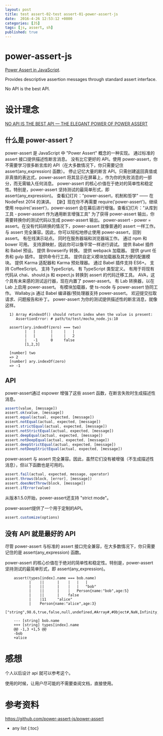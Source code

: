```yaml
---
layout: post
title: test assert-02-test assert-01-power-assert-js
date:  2016-4-26 12:53:12 +0800
categories: [JS]
tags: [js, assert, sh]
published: true
---
```


# power-assert-js

[Power Assert in JavaScript](https://github.com/power-assert-js). 

Provides descriptive assertion messages through standard assert interface. 

No API is the best API.

# 设计理念

[NO API IS THE BEST API — THE ELEGANT POWER OF POWER ASSERT](https://intoli.com/blog/power-assert/)

## 什么是 power-assert？

power-assert 是 JavaScript 中 "Power Assert" 概念的一种实现。
通过标准的 assert 接口提供描述性断言消息。
没有比它更好的 API。使用 power-assert，你不需要学习很多断言库的 API（在大多数情况下，你只需要记住 assert(any_expression) 函数）。
停止记忆大量的断言 API。只需创建返回真值或非真值的表达式，power-assert 将其显示在屏幕上，作为你的失败消息的一部分，而无需输入任何消息。
power-assert 的核心价值在于绝对的简单性和稳定性。特别是，power-assert 坚持测试的最简单形式，即 assert(any_expression)。
查看幻灯片："power-assert，机制和哲学" —— 在 NodeFest 2014 的演讲。
【新】现在你不再需要 require('power-assert')。继续使用 require('assert')，power-assert 会在幕后进行增强。查看幻灯片："从库到工具 - power-assert 作为通用断言增强工具"
为了获得 power-assert 输出，你需要转换你的测试代码以生成 power-assert 输出。
power-assert - power = assert。在没有代码转换的情况下，power-assert 就像普通的 assert 一样工作。
与 assert 完全兼容。因此，你可以轻松地停止使用 power-assert，回到 assert。
有在线演示站点。
同时在服务器端和浏览器端工作。
通过 npm 和 bower 可用。
支持源映射，因此你可以像平常一样进行调试。
提供 Babel 插件和 Babel 预设。
提供 Browserify 转换。
提供 webpack 加载器。
提供 grunt 任务和 gulp 插件。
提供命令行工具。
提供自定义模块加载器及其方便的配置模块。
提供 Karma 适配器和 Karma 预处理器。
通过 Babel 插件支持 ES6+。
支持 CoffeeScript。
支持 TypeScript。
有 TypeScript 类型定义。
有用于将现有代码从 chai、should.js 和 expect.js 转换到 assert 的代码迁移工具。
AVA，这个具有未来感的测试运行器，现在内置了 power-assert。
有 Lab 转换器，以在 Lab 上启用 power-assert。
有模块加载器，使 ts-node 与 power-assert 协同工作。
Wallaby.js 通过 Babel 编译器/预处理器支持 power-assert。
欢迎提交拉取请求、问题报告和补丁。
power-assert 为你的测试提供描述性的断言消息，就像这样。

```
  1) Array #indexOf() should return index when the value is present:
     AssertionError: # path/to/test/mocha_node.js:10

  assert(ary.indexOf(zero) === two)
         |   |       |     |   |
         |   |       |     |   2
         |   -1      0     false
         [1,2,3]

  [number] two
  => 2
  [number] ary.indexOf(zero)
  => -1
```

## API

power-assert通过 espower 增强了这些 assert 函数，在断言失败时生成描述性消息。

```javascript
assert(value, [message])
assert.ok(value, [message])
assert.equal(actual, expected, [message])
assert.notEqual(actual, expected, [message])
assert.strictEqual(actual, expected, [message])
assert.notStrictEqual(actual, expected, [message])
assert.deepEqual(actual, expected, [message])
assert.notDeepEqual(actual, expected, [message])
assert.deepStrictEqual(actual, expected, [message])
assert.notDeepStrictEqual(actual, expected, [message])
```

power-assert 与 assert 完全兼容。因此，虽然它们没有被增强（不生成描述性消息），但以下函数也是可用的。

```javascript
assert.fail(actual, expected, message, operator)
assert.throws(block, [error], [message])
assert.doesNotThrow(block, [message])
assert.ifError(value)
```

从版本1.5.0开始，power-assert还支持 "strict mode"。

power-assert提供了一个用于定制的API。

```javascript
assert.customize(options)
```

## 没有 API 就是最好的 API

尽管 power-assert 与标准的 assert 接口完全兼容，在大多数情况下，你只需要记住的是 assert(any_expression) 函数。

power-assert 的核心价值在于绝对的简单性和稳定性。特别是，power-assert 坚持测试的最简单形式，即 assert(any_expression)。

```
    assert(types[index].name === bob.name)
           |    ||      |    |   |   |
           |    ||      |    |   |   "bob"
           |    ||      |    |   Person{name:"bob",age:5}
           |    ||      |    false
           |    |11     "alice"
           |    Person{name:"alice",age:3}
           ["string",98.6,true,false,null,undefined,#Array#,#Object#,NaN,Infinity,/^not/,#Person#]
  
    --- [string] bob.name
    +++ [string] types[index].name
    @@ -1,3 +1,5 @@
    -bob
    +alice
```

# 感想

个人以后设计 api 就可以参考这个。

使用的时候，让用户尽可能的不需要查阅文档，直接使用。

# 参考资料

https://github.com/power-assert-js/power-assert

* any list
{:toc}
